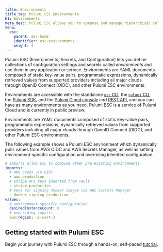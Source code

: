 ```yaml
---
title: Environments
title_tag: Pulumi ESC Environments
h1: Environments
meta_desc: Pulumi ESC allows you to compose and manage hierarchical collections of configuration and secrets called environments and consume them in various ways.
menu:
  esc:
    parent: esc-home
    identifier: esc-environments
    weight: 4
---
```


Pulumi ESC (Environments, Secrets, and Configuration) lets you define collections of configuration settings and secrets called _environments_ and use them in any application or service. Environments are YAML documents composed of static key-value pairs, programmatic expressions, dynamically retrieved values from supported providers including all major clouds through OpenID Connect (OIDC), and other Pulumi ESC environments.

Environments are accessible with the standalone [`esc` CLI](/docs/install/esc/), the [`pulumi` CLI](/docs/install/), the [Pulumi SDK](/docs/iac/languages-sdks/), and the [Pulumi Cloud console](#in-the-pulumi-cloud-console) and [REST API](/docs/pulumi-cloud/cloud-rest-api/#environments), and you can have as many environments as you need. Pulumi ESC is a service of Pulumi Cloud and is currently in public preview.

Environments are YAML documents composed of static key-value pairs, programmatic expressions, dynamically retrieved values from supported providers including all major clouds through OpenID Connect (OIDC), and other Pulumi ESC environments.

The following example shows a Pulumi ESC environment which dynamically pulls values from AWS OIDC and AWS Secrets Manager, as well as setting environment-specific configuration and overriding inherited configuration.

```yaml
# imports allow you to compose other pre-existing environments
imports:
  # AWS creds via OIDC
  - aws-production
  # stripe API keys imported from vault
  - stripe-production
  # keys for signing docker images via AWS Secrets Manager
  - docker-signing-production
values:
  # environment-specific configuration
  desiredInstanceCount: 8
  # overriding imports
  aws:region: us-west-2
```

## Getting started with Pulumi ESC

Begin your journey with Pulumi ESC through a hands-on, self-paced [tutorial](/docs/esc/get-started/).

